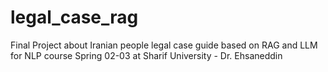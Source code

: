 # legal_case_rag
Final Project about Iranian people legal case guide based on RAG and LLM for NLP course Spring 02-03 at Sharif University - Dr. Ehsaneddin
